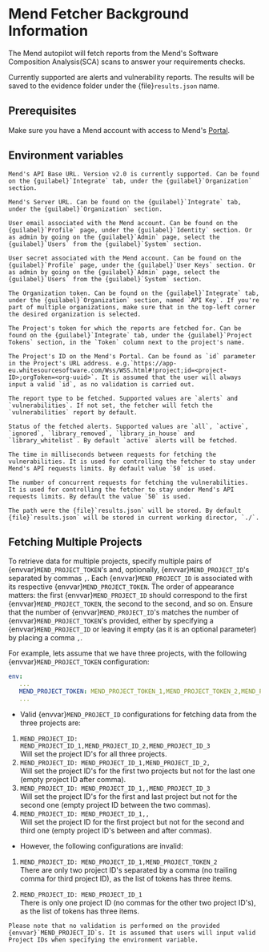 # Mend Fetcher Background Information

The Mend autopilot will fetch reports from the Mend's Software Composition Analysis(SCA) scans to answer your requirements checks.

Currently supported are alerts and vulnerability reports. The results will be saved to the evidence folder under the {file}`results.json` name.

## Prerequisites

Make sure you have a Mend account with access to Mend's [Portal][MEND_PORTAL_EU].

## Environment variables

```{envvar} MEND_API_URL
Mend's API Base URL. Version v2.0 is currently supported. Can be found on the {guilabel}`Integrate` tab, under the {guilabel}`Organization` section.
```

```{envvar} MEND_SERVER_URL
Mend's Server URL. Can be found on the {guilabel}`Integrate` tab, under the {guilabel}`Organization` section.
```

```{envvar} MEND_USER_EMAIL
User email associated with the Mend account. Can be found on the {guilabel}`Profile` page, under the {guilabel}`Identity` section. Or as admin by going on the {guilabel}`Admin` page, select the {guilabel}`Users` from the {guilabel}`System` section.
```

```{envvar} MEND_USER_KEY
User secret associated with the Mend account. Can be found on the {guilabel}`Profile` page, under the {guilabel}`User Keys` section. Or as admin by going on the {guilabel}`Admin` page, select the {guilabel}`Users` from the {guilabel}`System` section.
```

```{envvar} MEND_ORG_TOKEN
The Organization token. Can be found on the {guilabel}`Integrate` tab, under the {guilabel}`Organization` section, named `API Key`. If you're part of multiple organizations, make sure that in the top-left corner the desired organization is selected.
```

```{envvar} MEND_PROJECT_TOKEN
The Project's token for which the reports are fetched for. Can be found on the {guilabel}`Integrate` tab, under the {guilabel}`Project Tokens` section, in the `Token` column next to the project's name.
```

```{envvar} MEND_PROJECT_ID
The Project's ID on the Mend's Portal. Can be found as `id` parameter in the Project's URL address. e.g.`https://app-eu.whitesourcesoftware.com/Wss/WSS.html#!project;id=<project-ID>;orgToken=<org-uuid>`. It is assumed that the user will always input a valid `id`, as no validation is carried out.
```

```{envvar} MEND_REPORT_TYPE
The report type to be fetched. Supported values are `alerts` and `vulnerabilities`. If not set, the fetcher will fetch the `vulnerabilities` report by default.
```

```{envvar} MEND_ALERTS_STATUS
Status of the fetched alerts. Supported values are `all`, `active`, `ignored`, `library_removed`, `library_in_house` and `library_whitelist`. By default `active` alerts will be fetched.
```

```{envvar} MEND_MIN_CONNECTION_TIME
The time in milliseconds between requests for fetching the vulnerabilities. It is used for controlling the fetcher to stay under Mend's API requests limits. By default value `50` is used.
```

```{envvar} MEND_MAX_CONCURRENT_CONNECTIONS
The number of concurrent requests for fetching the vulnerabilities.  It is used for controlling the fetcher to stay under Mend's API requests limits. By default the value `50` is used.
```

```{envvar} MEND_RESULTS_PATH
The path were the {file}`results.json` will be stored. By default {file}`results.json` will be stored in current working director, `./`.
```

## Fetching Multiple Projects

To retrieve data for multiple projects, specify multiple pairs of {envvar}`MEND_PROJECT_TOKEN`'s and, optionally, {envvar}`MEND_PROJECT_ID`'s separated by commas `,`. Each {envvar}`MEND_PROJECT_ID` is associated with its respective {envvar}`MEND_PROJECT_TOKEN`. The order of appearance matters: the first {envvar}`MEND_PROJECT_ID` should correspond to the first {envvar}`MEND_PROJECT_TOKEN`, the second to the second, and so on. Ensure that the number of {envvar}`MEND_PROJECT_ID`'s matches the number of {envvar}`MEND_PROJECT_TOKEN`'s provided, either by specifying a {envvar}`MEND_PROJECT_ID` or leaving it empty (as it is an optional parameter) by placing a comma `,`.

For example, lets assume that we have three projects, with the following {envvar}`MEND_PROJECT_TOKEN` configuration:

```yaml
env:
   ...
   MEND_PROJECT_TOKEN: MEND_PROJECT_TOKEN_1,MEND_PROJECT_TOKEN_2,MEND_PROJECT_TOKEN_3
   ...
```

- Valid {envvar}`MEND_PROJECT_ID` configurations for fetching data from the three projects are:

1. `MEND_PROJECT_ID: MEND_PROJECT_ID_1,MEND_PROJECT_ID_2,MEND_PROJECT_ID_3`\
Will set the project ID's for all three projects.
2. `MEND_PROJECT_ID: MEND_PROJECT_ID_1,MEND_PROJECT_ID_2,`\
Will set the project ID's for the first two projects but not for the last one (empty project ID after comma).
3. `MEND_PROJECT_ID: MEND_PROJECT_ID_1,,MEND_PROJECT_ID_3`\
Will set the project ID's for the first and last project but not for the second one (empty project ID between the two commas).
4. `MEND_PROJECT_ID: MEND_PROJECT_ID_1,,`\
Will set the project ID for the first project but not for the second and third one (empty project ID's between and after commas).

- However, the following configurations are invalid:

1. `MEND_PROJECT_ID: MEND_PROJECT_ID_1,MEND_PROJECT_TOKEN_2`\
There are only two project ID's separated by a comma (no trailing comma for third project ID), as the list of tokens has three items.

2. `MEND_PROJECT_ID: MEND_PROJECT_ID_1`\
There is only one project ID (no commas for the other two project ID's), as the list of tokens has three items.

```{note}
Please note that no validation is performed on the provided {envvar}`MEND_PROJECT_ID`s. It is assumed that users will input valid Project IDs when specifying the environment variable.
```

[MEND_PORTAL_EU]: https://app-eu.whitesourcesoftware.com/Wss/WSS.html
